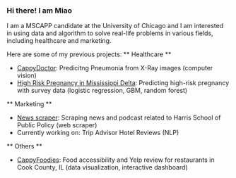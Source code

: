 ### Hi there! I am Miao
I am a MSCAPP candidate at the University of Chicago and I am interested in using data and algorithm to solve real-life problems in various fields, including healthcare and marketing.

Here are some of my previous projects:
** Healthcare **
- [CappyDoctor](https://github.com/miaoli-04/CappyDoctors-Pneumonia-Diagnosis-from-X-Ray): Predicitng Pneumonia from X-Ray images (computer vision)
- [High Risk Pregnancy in Mississippi Delta](https://github.com/miaoli-04/High_Risk_Pregnancy_Prediction): Predicting high-risk pregnancy with survey data (logistic regression, GBM, random forest)

** Marketing **
- [News scraper](https://github.com/miaoli-04/news_scraping): Scraping news and podcast related to Harris School of Public Policy (web scraper)
- Currently working on: Trip Advisor Hotel Reviews (NLP)

** Others **
- [CappyFoodies](https://github.com/uchicago-capp122-winter23/30122-project-cappyfoodies): Food accessibility and Yelp review for restaurants in Cook County, IL (data visualization, interactive dashboard)
<!--
**miaoli-04/miaoli-04** is a ✨ _special_ ✨ repository because its `README.md` (this file) appears on your GitHub profile.

Here are some ideas to get you started:

- 🔭 I’m currently working on ...
- 🌱 I’m currently learning ...
- 👯 I’m looking to collaborate on ...
- 🤔 I’m looking for help with ...
- 💬 Ask me about ...
- 📫 How to reach me: ...
- 😄 Pronouns: ...
- ⚡ Fun fact: ...
-->

